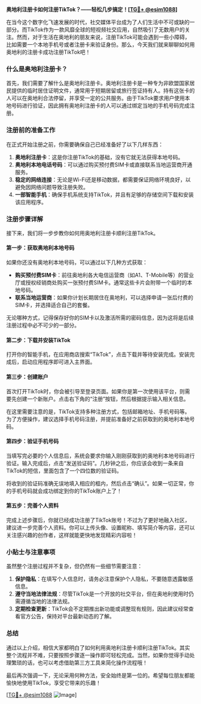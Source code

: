 **奥地利注册卡如何注册TikTok？——轻松几步搞定！[[TG💪+ @esim1088](https://t.me/s/esim1088)]**

在当今这个数字化飞速发展的时代，社交媒体平台成为了人们生活中不可或缺的一部分。而TikTok作为一款风靡全球的短视频社交应用，自然吸引了无数用户的关注。然而，对于生活在奥地利的朋友来说，注册TikTok可能会遇到一些小障碍，比如需要一个本地手机号或者注册卡来验证身份。那么，今天我们就来聊聊如何用奥地利的注册卡成功注册TikTok吧！

### 什么是奥地利注册卡？

首先，我们需要了解什么是奥地利注册卡。奥地利注册卡是一种专为非欧盟国家居民提供的临时居住证明文件，通常用于短期居留或旅行签证持有人。持有这张卡的人可以在奥地利合法停留，并享受一定的公共服务。由于TikTok要求用户使用本地号码进行验证，因此拥有奥地利注册卡的人可以通过绑定当地的手机号码完成注册。

### 注册前的准备工作

在正式开始注册之前，你需要确保自己已经准备好了以下几样东西：

1. **奥地利注册卡**：这是你注册TikTok的基础，没有它就无法获得本地号码。
2. **奥地利本地电话号码**：可以通过购买预付费SIM卡或直接联系当地运营商开通服务。
3. **稳定的网络连接**：无论是Wi-Fi还是移动数据，都需要保证网络环境良好，以避免因网络问题导致注册失败。
4. **一部智能手机**：确保手机系统支持TikTok，并且有足够的存储空间下载和安装该应用程序。

### 注册步骤详解

接下来，我们将一步步教你如何用奥地利注册卡顺利注册TikTok。

#### 第一步：获取奥地利本地号码

如果你还没有奥地利本地号码，可以通过以下几种方式获取：

- **购买预付费SIM卡**：前往奥地利各大电信运营商（如A1、T-Mobile等）的营业厅或授权经销商处购买一张预付费SIM卡。通常这些卡片会附带一个临时的本地号码。
- **联系当地运营商**：如果你计划长期居住在奥地利，可以选择申请一张后付费的SIM卡，并选择适合自己的套餐。

无论哪种方式，记得保存好你的SIM卡以及激活所需的密码信息，因为这将是后续注册过程中必不可少的一部分。

#### 第二步：下载并安装TikTok

打开你的智能手机，在应用商店搜索“TikTok”，点击下载并等待安装完成。安装完成后，启动应用程序即可进入主界面。

#### 第三步：创建账户

首次打开TikTok时，你会被引导至登录页面。如果你是第一次使用该平台，则需要先创建一个新账户。点击右下角的“注册”按钮，然后根据提示输入相关信息。

在这里需要注意的是，TikTok支持多种注册方式，包括邮箱地址、手机号码等。为了方便操作，建议选择手机号码注册，并提前准备好之前获取到的奥地利本地号码。

#### 第四步：验证手机号码

当填写完必要的个人信息后，系统会要求你输入刚刚获取到的奥地利本地号码进行验证。输入完成后，点击“发送验证码”。几秒钟之后，你应该会收到一条来自TikTok的短信，里面包含了一个四位数的验证码。

将收到的验证码准确无误地填入相应的框内，然后点击“确认”。如果一切正常，你的手机号码就会成功绑定到你的TikTok账户上了！

#### 第五步：完善个人资料

完成上述步骤后，你就已经成功注册了TikTok账号！不过为了更好地融入社区，建议进一步完善个人资料。你可以上传头像、设置昵称、填写简介等内容，还可以关注感兴趣的创作者，这样就能更快地发现精彩内容啦！

### 小贴士与注意事项

虽然整个注册过程并不复杂，但仍然有一些细节需要注意：

1. **保护隐私**：在填写个人信息时，请务必注意保护个人隐私，不要随意透露敏感信息。
2. **遵守当地法律法规**：尽管TikTok是一个开放的社交平台，但在奥地利使用时仍需遵循当地的法律法规。
3. **定期检查更新**：TikTok会不定期推出新功能或调整现有规则，因此建议经常查看官方公告，保持对平台最新动态的了解。

### 总结

通过以上介绍，相信大家都明白了如何利用奥地利注册卡顺利注册TikTok。其实整个流程并不难，只要按照步骤逐一操作即可轻松完成。当然，如果你觉得手动处理繁琐的话，也可以考虑借助第三方工具来简化操作流程哦！

最后再次强调一下，无论采用何种方法，安全始终是第一位的。希望每位朋友都能愉快地使用TikTok，享受它带来的乐趣！

[[TG💪+ @esim1088](https://t.me/s/esim1088) ![Image](https://i.postimg.cc/4NQfJmqS/Snipaste-2025-05-13-00-14-12.png)]